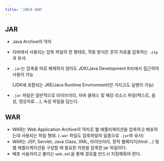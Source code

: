 ```yaml
---
title: 'JAR과 WAR'
---
```

## JAR

- Java Archive의 약자
- 자바에서 사용되는 압축 파일의 한 형태로, 작동 방식은 흔히 자료를 압축하는 `.zip`과 유사.
- `.jar`는 압축을 따로 해제하지 않아도 JDK(Java Development Kit)에서 접근하여 사용이 가능
    
    (JDK에 포함되는 JRE(Java Runtime Environment)만 가지고도 실행이 가능)
    
- `.jar` 파일은 일반적으로 라이브러리, 자바 클래스 및 해당 리소스 파일(텍스트, 음성, 영상자료 ...), 속성 파일을 담는다.

## WAR

- WAR는 Web Application Archive의 약자로 웹 애플리케이션을 압축하고 배포하는데 사용되는 파일 형태. (`.war` 파일도 압축파일의 일종으로 `.jar`와 유사)
- WAR는 JSP, Servlet, Java Class, XML, 라이브러리, 정적 웹페이지(html ...) 및 웹 애플리케이션을 구성할 때 필요한 자원을 압축한 jar 파일이다.
- 배포 서술자라고 불리는 `web.xml`을 통해 경로를 반드시 지정해줘야 한다.
